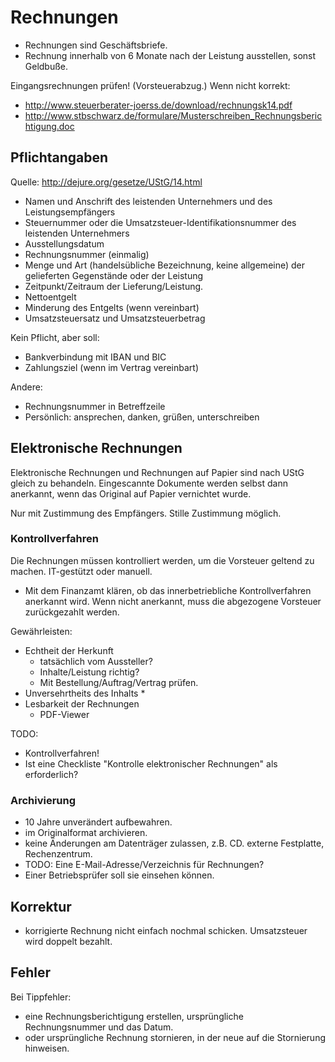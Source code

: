 # Rechnungen

* Rechnungen sind Geschäftsbriefe.
* Rechnung innerhalb von 6 Monate nach der Leistung ausstellen, sonst Geldbuße.

Eingangsrechnungen prüfen! (Vorsteuerabzug.) Wenn nicht korrekt:
* http://www.steuerberater-joerss.de/download/rechnungsk14.pdf
* http://www.stbschwarz.de/formulare/Musterschreiben_Rechnungsberichtigung.doc

## Pflichtangaben

Quelle: http://dejure.org/gesetze/UStG/14.html

* Namen und Anschrift des leistenden Unternehmers und des Leistungsempfängers
* Steuernummer oder die Umsatzsteuer-Identifikationsnummer des leistenden Unternehmers
* Ausstellungsdatum
* Rechnungsnummer (einmalig)
* Menge und Art (handelsübliche Bezeichnung, keine allgemeine) der gelieferten Gegenstände oder der Leistung
* Zeitpunkt/Zeitraum der Lieferung/Leistung.
* Nettoentgelt
* Minderung des Entgelts (wenn vereinbart)
* Umsatzsteuersatz und Umsatzsteuerbetrag

Kein Pflicht, aber soll:

* Bankverbindung mit IBAN und BIC
* Zahlungsziel (wenn im Vertrag vereinbart)

Andere:
* Rechnungsnummer in Betreffzeile
* Persönlich: ansprechen, danken, grüßen, unterschreiben

## Elektronische Rechnungen

Elektronische Rechnungen und Rechnungen auf Papier sind nach UStG gleich zu behandeln.
Eingescannte Dokumente werden selbst dann anerkannt, wenn das Original auf Papier vernichtet wurde.

Nur mit Zustimmung des Empfängers. Stille Zustimmung möglich.

### Kontrollverfahren

Die Rechnungen müssen kontrolliert werden, um die Vorsteuer geltend zu machen. IT-gestützt oder manuell.

* Mit dem Finanzamt klären, ob das innerbetriebliche Kontrollverfahren anerkannt wird. 
Wenn nicht anerkannt, muss die abgezogene Vorsteuer zurückgezahlt werden. 

Gewährleisten:
* Echtheit der Herkunft
    * tatsächlich vom Aussteller?
    * Inhalte/Leistung richtig?
    * Mit Bestellung/Auftrag/Vertrag prüfen.
* Unversehrtheits des Inhalts
    * 
* Lesbarkeit der Rechnungen
    * PDF-Viewer

TODO:

* Kontrollverfahren!
* Ist eine Checkliste "Kontrolle elektronischer Rechnungen" als erforderlich?

### Archivierung

* 10 Jahre unverändert aufbewahren.
*  im Originalformat archivieren.
* keine Änderungen am Datenträger zulassen, z.B. CD. externe Festplatte, Rechenzentrum. 
* TODO: Eine E-Mail-Adresse/Verzeichnis für Rechnungen?
* Einer Betriebsprüfer soll sie einsehen können.

## Korrektur

* korrigierte Rechnung nicht einfach nochmal schicken. Umsatzsteuer wird doppelt bezahlt.

## Fehler

Bei Tippfehler:
* eine Rechnungsberichtigung erstellen, ursprüngliche Rechnungsnummer und das Datum.
* oder ursprüngliche Rechnung stornieren, in der neue auf die Stornierung hinweisen.
